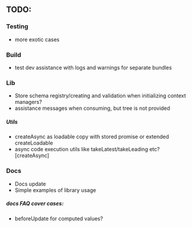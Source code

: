 ## TODO:

### Testing
  - more exotic cases

### Build
  - test dev assistance with logs and warnings for separate bundles

### Lib
  - Store schema registry/creating and validation when initializing context managers?
  - assistance messages when consuming, but tree is not provided

##### Utils
  - createAsync as loadable copy with stored promise or extended createLoadable
  - async code execution utils like takeLatest/takeLeading etc? [createAsync]

### Docs
- Docs update
- Simple examples of library usage

##### docs FAQ cover cases:
  - beforeUpdate for computed values?
